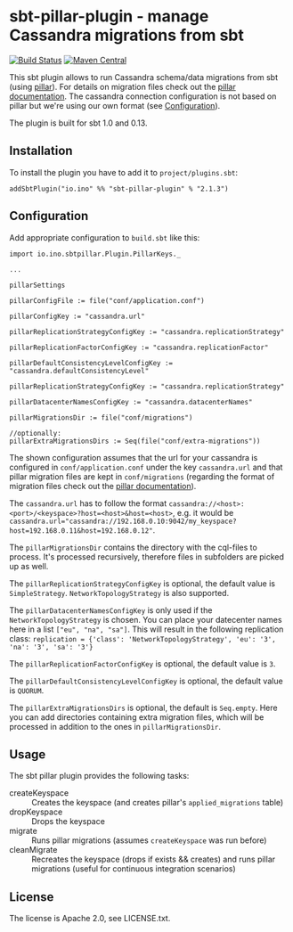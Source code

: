 # sbt-pillar-plugin - manage Cassandra migrations from sbt

[![Build Status](https://travis-ci.org/inoio/sbt-pillar-plugin.png?branch=master)](https://travis-ci.org/inoio/sbt-pillar-plugin)
[![Maven Central](https://maven-badges.herokuapp.com/maven-central/io.ino/sbt-pillar-plugin/badge.svg)](http://search.maven.org/#search%7Cga%7C1%7Cg%3A%22io.ino%22%20a%3A%22sbt-pillar-plugin%22)

This sbt plugin allows to run Cassandra schema/data migrations from sbt (using [pillar](https://github.com/Galeria-Kaufhof/pillar)).
 For details on migration files check out the [pillar documentation](https://github.com/Galeria-Kaufhof/pillar#migration-files).
 The cassandra connection configuration is not based on pillar but we're using our own format (see [Configuration](#configuration)).

The plugin is built for sbt 1.0 and 0.13.

## Installation

To install the plugin you have to add it to `project/plugins.sbt`:
```
addSbtPlugin("io.ino" %% "sbt-pillar-plugin" % "2.1.3")
```

## Configuration

Add appropriate configuration to `build.sbt` like this:
```
import io.ino.sbtpillar.Plugin.PillarKeys._

...

pillarSettings

pillarConfigFile := file("conf/application.conf")

pillarConfigKey := "cassandra.url"

pillarReplicationStrategyConfigKey := "cassandra.replicationStrategy"

pillarReplicationFactorConfigKey := "cassandra.replicationFactor"

pillarDefaultConsistencyLevelConfigKey := "cassandra.defaultConsistencyLevel"

pillarReplicationStrategyConfigKey := "cassandra.replicationStrategy"

pillarDatacenterNamesConfigKey := "cassandra.datacenterNames"

pillarMigrationsDir := file("conf/migrations")

//optionally:
pillarExtraMigrationsDirs := Seq(file("conf/extra-migrations"))
```

The shown configuration assumes that the url for your cassandra is configured in `conf/application.conf` under the key
`cassandra.url` and that pillar migration files are kept in `conf/migrations` (regarding the format of migration files
check out the [pillar documentation](https://github.com/Galeria-Kaufhof/pillar#migration-files)).

The `cassandra.url` has to follow the format `cassandra://<host>:<port>/<keyspace>?host=<host>&host=<host>`, e.g. it would be
`cassandra.url="cassandra://192.168.0.10:9042/my_keyspace?host=192.168.0.11&host=192.168.0.12"`.

The `pillarMigrationsDir` contains the directory with the cql-files to process. It's processed recursively, therefore files in subfolders are picked up as well.

The `pillarReplicationStrategyConfigKey` is optional, the default value is `SimpleStrategy`. `NetworkTopologyStrategy` is also supported.

The `pillarDatacenterNamesConfigKey` is only used if the `NetworkTopologyStrategy` is chosen. You can place your datecenter names here in a list `["eu", "na", "sa"]`. This will result in the following replication class:  `replication = {'class': 'NetworkTopologyStrategy', 'eu': '3', 'na': '3', 'sa': '3'}`

The `pillarReplicationFactorConfigKey` is optional, the default value is `3`.

The `pillarDefaultConsistencyLevelConfigKey` is optional, the default value is `QUORUM`.

The `pillarExtraMigrationsDirs` is optional, the default is `Seq.empty`.  Here you can add directories containing extra migration files, which will be processed in addition to the ones in `pillarMigrationsDir`.

## Usage

The sbt pillar plugin provides the following tasks:

<dl>
<dt>createKeyspace</dt><dd>Creates the keyspace (and creates pillar's <code>applied_migrations</code> table)</dd>
<dt>dropKeyspace</dt><dd>Drops the keyspace</dd>
<dt>migrate</dt><dd>Runs pillar migrations (assumes <code>createKeyspace</code> was run before)</dd>
<dt>cleanMigrate</dt><dd>Recreates the keyspace (drops if exists && creates) and runs pillar migrations (useful for continuous integration scenarios)</dd>
</dl>

## License

The license is Apache 2.0, see LICENSE.txt.
